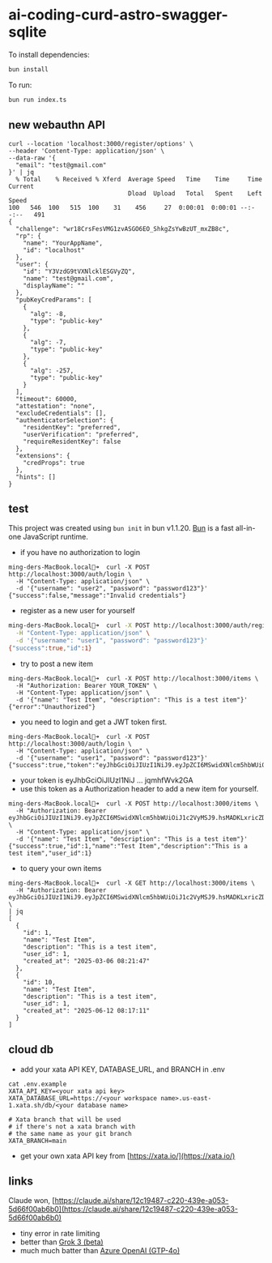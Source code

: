 # ai-coding-curd-astro-swagger-sqlite 

To install dependencies:

```bash
bun install
```

To run:

```bash
bun run index.ts
```

## new webauthn API

```
curl --location 'localhost:3000/register/options' \
--header 'Content-Type: application/json' \
--data-raw '{
  "email": "test@gmail.com"
}' | jq
  % Total    % Received % Xferd  Average Speed   Time    Time     Time  Current
                                 Dload  Upload   Total   Spent    Left  Speed
100   546  100   515  100    31    456     27  0:00:01  0:00:01 --:--:--   491
{
  "challenge": "wr18CrsFesVMG1zvASGO6EO_ShkgZsYwBzUT_mxZB8c",
  "rp": {
    "name": "YourAppName",
    "id": "localhost"
  },
  "user": {
    "id": "Y3VzdG9tVXNlcklESGVyZQ",
    "name": "test@gmail.com",
    "displayName": ""
  },
  "pubKeyCredParams": [
    {
      "alg": -8,
      "type": "public-key"
    },
    {
      "alg": -7,
      "type": "public-key"
    },
    {
      "alg": -257,
      "type": "public-key"
    }
  ],
  "timeout": 60000,
  "attestation": "none",
  "excludeCredentials": [],
  "authenticatorSelection": {
    "residentKey": "preferred",
    "userVerification": "preferred",
    "requireResidentKey": false
  },
  "extensions": {
    "credProps": true
  },
  "hints": []
}
```




## test

This project was created using `bun init` in bun v1.1.20. [Bun](https://bun.sh) is a fast all-in-one JavaScript runtime.
* if you have no authorization to login
```
ming-ders-MacBook.local💩➜  curl -X POST http://localhost:3000/auth/login \
  -H "Content-Type: application/json" \
  -d '{"username": "user2", "password": "password123"}'
{"success":false,"message":"Invalid credentials"}
```

* register as a new user for yourself
```bash
ming-ders-MacBook.local💩➜  curl -X POST http://localhost:3000/auth/register \
  -H "Content-Type: application/json" \
  -d '{"username": "user1", "password": "password123"}'
{"success":true,"id":1}
```
* try to post a new item
```
ming-ders-MacBook.local💩➜  curl -X POST http://localhost:3000/items \
  -H "Authorization: Bearer YOUR_TOKEN" \
  -H "Content-Type: application/json" \
  -d '{"name": "Test Item", "description": "This is a test item"}'
{"error":"Unauthorized"}
```
* you need to login and get a JWT token first.
```
ming-ders-MacBook.local💩➜  curl -X POST http://localhost:3000/auth/login \
  -H "Content-Type: application/json" \
  -d '{"username": "user1", "password": "password123"}'
{"success":true,"token":"eyJhbGciOiJIUzI1NiJ9.eyJpZCI6MSwidXNlcm5hbWUiOiJ1c2VyMSJ9.hsMADKLxricZDq1Eu3mHKQH7fjRu8VFqjqmhfWvk2GA"}
```
* your token is eyJhbGciOiJIUzI1NiJ ... jqmhfWvk2GA
* use this token as a Authorization header to add a new item for yourself.
```
ming-ders-MacBook.local💩➜  curl -X POST http://localhost:3000/items \
  -H "Authorization: Bearer eyJhbGciOiJIUzI1NiJ9.eyJpZCI6MSwidXNlcm5hbWUiOiJ1c2VyMSJ9.hsMADKLxricZDq1Eu3mHKQH7fjRu8VFqjqmhfWvk2GA" \
  -H "Content-Type: application/json" \
  -d '{"name": "Test Item", "description": "This is a test item"}'
{"success":true,"id":1,"name":"Test Item","description":"This is a test item","user_id":1}
```
* to query your own items
```
ming-ders-MacBook.local💩➜  curl -X GET http://localhost:3000/items \
  -H "Authorization: Bearer eyJhbGciOiJIUzI1NiJ9.eyJpZCI6MSwidXNlcm5hbWUiOiJ1c2VyMSJ9.hsMADKLxricZDq1Eu3mHKQH7fjRu8VFqjqmhfWvk2GA" \
| jq
[
  {
    "id": 1,
    "name": "Test Item",
    "description": "This is a test item",
    "user_id": 1,
    "created_at": "2025-03-06 08:21:47"
  },
  {
    "id": 10,
    "name": "Test Item",
    "description": "This is a test item",
    "user_id": 1,
    "created_at": "2025-06-12 08:17:11"
  }
]
```

## cloud db

* add your xata API KEY, DATABASE_URL, and BRANCH in .env
```
cat .env.example
XATA_API_KEY=<your xata api key>
XATA_DATABASE_URL=https://<your workspace name>.us-east-1.xata.sh/db/<your database name>

# Xata branch that will be used
# if there's not a xata branch with
# the same name as your git branch
XATA_BRANCH=main
```
* get your own xata API key from [https://xata.io/](https://xata.io/)
## links

Claude won, [https://claude.ai/share/12c19487-c220-439e-a053-5d66f00ab6b0](https://claude.ai/share/12c19487-c220-439e-a053-5d66f00ab6b0)
* tiny error in rate limiting
* better than [Grok 3 (beta)](https://grok.com/share/bGVnYWN5_f85d5448-fc22-4a72-bc3e-335e89fffea2)
* much much batter than [Azure OpenAI (GTP-4o)](https://github.com/copilot/share/80055284-40c0-80b6-9100-084900084045)
